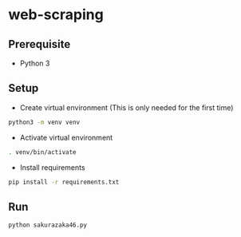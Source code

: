 # web-scraping
## Prerequisite
- Python 3
## Setup
- Create virtual environment (This is only needed for the first time)
```bash
python3 -m venv venv
```
- Activate virtual environment
```bash
. venv/bin/activate
```
- Install requirements
```bash
pip install -r requirements.txt 
```

## Run
```bash
python sakurazaka46.py
```

